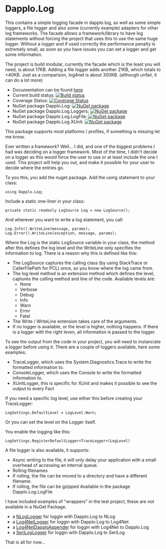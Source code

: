 # Dapplo.Log

This contains a simple logging facade in dapplo.log, as well as some simple loggers, a file logger and also some (currently example) adapters for other log frameworks.
The facade allows a framework/library to have log statements without forcing the project that uses this to use the same huge logger.
Without a logger and if used correctly the performance penalty is extremely small, as soon as you have issues you can set a logger and get some information.

The project is build modular, currently the facade which is the least you will need, is about 17KB.
Adding a file logger adds another 21KB, which totals to <40KB. Just as a comparison, log4net is about 300KB. (although unfair, it can do a lot more)

- Documentation can be found [here](http://www.dapplo.net/documentation/Dapplo.Log)
- Current build status: [![Build status](https://ci.appveyor.com/api/projects/status/5s97m6ha9niupt1y?svg=true)](https://ci.appveyor.com/project/dapplo/dapplo-log)
- Coverage Status: [![Coverage Status](https://coveralls.io/repos/github/dapplo/Dapplo.Log/badge.svg?branch=master)](https://coveralls.io/github/dapplo/Dapplo.Log?branch=master)
- NuGet package Dapplo.Log: [![NuGet package](https://badge.fury.io/nu/dapplo.log.svg)](https://badge.fury.io/nu/dapplo.log)
- NuGet package Dapplo.Log.Loggers: [![NuGet package](https://badge.fury.io/nu/dapplo.log.loggers.svg)](https://badge.fury.io/nu/dapplo.log.loggers)
- NuGet package Dapplo.Log.LogFile: [![NuGet package](https://badge.fury.io/nu/dapplo.log.logfile.svg)](https://badge.fury.io/nu/dapplo.log.logfile)
- NuGet package Dapplo.Log.XUnit: [![NuGet package](https://badge.fury.io/nu/dapplo.log.xunit.svg)](https://badge.fury.io/nu/dapplo.log.xunit)

This package supports most platforms / profiles, if something is missing let me know.

Ever written a framework? Well... I did, and one of the biggest problems I had was deciding on a logger framework.
Most of the time, I didn't decide on a logger as this would force the user to use or at least include the one I used.
This project will help you out, and make it possible for your user to decide where the entries go.

To you this, you add the nuget package.
Add the using statement to your class:
```
using Dapplo.Log;
```

Include a static one-liner in your class:
```
private static readonly LogSource Log = new LogSource();
```

And wherever you want to write a log statement, you call:
```
Log.Info().WriteLine(message, params);
Log.Error().WriteLine(exception, message, params);
```

Where the Log is the static LogSource variable in your class, the method after this defines the log level and the WriteLine only specifies the information to log. There is a reason why this is defined like this:
- The LogSource captures the calling class (by using StackTrace or CallerFilePath for PCL) once, so you know where the log came from.
- The log level method is an extension method which defines the level, captures the calling method and line of the code. Available levels are:
  - None
  - Verbose
  - Debug
  - Info
  - Warn
  - Error
  - Fatal
- The Write / WriteLine extension takes care of the arguments.
- If no logger is available, or the level is higher, nothing happens. If there is a logger with the right leven, all information is passed to the logger.

To see the output from the code in your project, you will need to instanciate a logger before using it.
There are a couple of loggers available, here some examples:
* TraceLogger, which uses the System.Diagnostics.Trace to write the formatted information to.
* ConsoleLogger, which uses the Console to write the formatted information to.
* XUnitLogger, this is specific for XUnit and makes it possible to see the output to every Fact

If you need a specific log level, use either this before creating your TraceLogger:
```
LogSettings.DefaultLevel = LogLevel.Warn;
```
Or you can set the level on the Logger itself.

You enable the logging like this:
```
LogSettings.RegisterDefaultLogger<TraceLogger>(LogLevel)
```

A file logger is also available, it supports:
- Async writing to the file, it will only delay your application with a small overhead of accessing an internal queue. 
- Rolling filenames
- If rolling, the file can be moved to a directory and have a different filename.
- If rolling, the file can be gzipped
Available in the package Dapplo.Log.LogFile

I have included examples of "wrappers" in the test project, these are not available in a NuGet Package.
- a [NLogLogger](https://github.com/dapplo/Dapplo.Log/blob/master/src/Dapplo.Log.Tests/Logger/NLogLogger.cs) for loggin with Dapplo.Log to NLog
- a [Log4NetLogger](https://github.com/dapplo/Dapplo.Log/blob/master/src/Dapplo.Log.Tests/Logger/Log4NetLogger.cs) for loggin with Dapplo.Log to Log4Net
- a [Log4NetDapploAppender](https://github.com/dapplo/Dapplo.Log/blob/master/src/Dapplo.Log.Tests/Logger/Log4NetDapploAppender.cs) for loggin with Log4Net to Dapplo.Log
- a [SeriLogLogger](https://github.com/dapplo/Dapplo.Log/blob/master/src/Dapplo.Log.Tests/Logger/SeriLogLogger.cs) for loggin with Dapplo.Log to SeriLog

That is all for now...